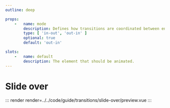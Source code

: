 ```yaml
---
outline: deep

props:
    -   name: mode
        description: Defines how transitions are coordinated between entering and leaving elements.
        type: [ 'in-out', 'out-in' ]
        optional: true
        default: 'out-in'

slots:
    -   name: default
        description: The element that should be animated.
---
```


# Slide over

::: render
render=../../code/guide/transitions/slide-over/preview.vue
:::

<FrontmatterDocs/>
